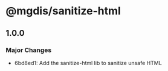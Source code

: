 # @mgdis/sanitize-html

## 1.0.0

### Major Changes

- 6bd8ed1: Add the sanitize-html lib to sanitize unsafe HTML
